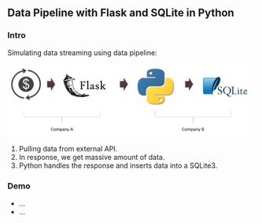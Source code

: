 <h2>Data Pipeline with Flask and SQLite in Python</h2>
<h3>Intro</h3>
<p>Simulating data streaming using data pipeline:</p>
<img src="images/pipeline.JPG">
<ol>
  <li>Pulling data from external API.</li>
  <li>In response, we get massive amount of data.</li>
  <li>Python handles the response and inserts data into a SQLite3.</li>
</ol>
<h3>Demo</h3>
<ul>
  <li>...</li>
  <li>...</li>
</ul>
